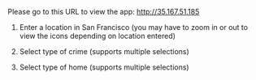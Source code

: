 
Please go to this URL to view the app:
http://35.167.51.185

1. Enter a location in San Francisco
(you may have to zoom in or out to view the icons depending on location entered)

2. Select type of crime (supports multiple selections)
3. Select type of home (supports multiple selections)

